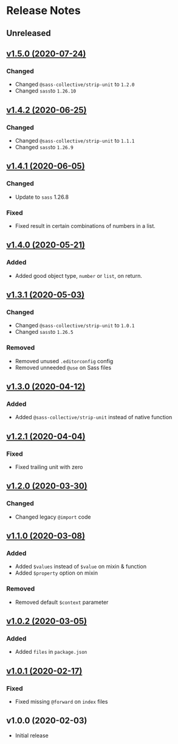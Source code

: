 # Release Notes

## Unreleased

## [v1.5.0 (2020-07-24)](https://github.com/sass-collective/sass-em/compare/v1.4.2...v1.5.0)

### Changed

* Changed ``@sass-collective/strip-unit`` to ``1.2.0``
* Changed ``sass``to ``1.26.10``

## [v1.4.2 (2020-06-25)](https://github.com/sass-collective/sass-em/compare/v1.4.1...v1.4.2)

### Changed

* Changed ``@sass-collective/strip-unit`` to ``1.1.1``
* Changed ``sass``to ``1.26.9``

## [v1.4.1 (2020-06-05)](https://github.com/sass-collective/sass-em/compare/v1.4.0...v1.4.1)

### Changed

* Update to ``sass`` 1.26.8

### Fixed

* Fixed result in certain combinations of numbers in a list.

## [v1.4.0 (2020-05-21)](https://github.com/sass-collective/sass-em/compare/v1.3.1...v1.4.0)

### Added

* Added good object type, ``number`` or ``list``, on return.

## [v1.3.1 (2020-05-03)](https://github.com/sass-collective/sass-em/compare/v1.3.0...v1.3.1)

### Changed

* Changed ``@sass-collective/strip-unit`` to ``1.0.1``
* Changed ``sass``to ``1.26.5``

### Removed

* Removed unused ``.editorconfig`` config
* Removed unneeded ``@use`` on Sass files

## [v1.3.0 (2020-04-12)](https://github.com/sass-collective/sass-em/compare/v1.2.1...v1.3.0)

### Added

* Added ``@sass-collective/strip-unit`` instead of native function

## [v1.2.1 (2020-04-04)](https://github.com/sass-collective/sass-em/compare/v1.2.0...v1.2.1)

### Fixed

* Fixed trailing unit with zero

## [v1.2.0 (2020-03-30)](https://github.com/sass-collective/sass-em/compare/v1.1.0...v1.2.0)

### Changed

* Changed legacy ``@import`` code

## [v1.1.0 (2020-03-08)](https://github.com/sass-collective/sass-em/compare/v1.0.2...v1.1.0)

### Added

* Added ``$values`` instead of ``$value`` on mixin & function
* Added ``$property`` option on mixin

### Removed

* Removed default ``$context`` parameter

## [v1.0.2 (2020-03-05)](https://github.com/sass-collective/sass-em/compare/v1.0.1...v1.0.2)

### Added

* Added ``files`` in ``package.json``

## [v1.0.1 (2020-02-17)](https://github.com/sass-collective/sass-em/compare/v1.0.0...v1.0.1)

### Fixed

* Fixed missing ``@forward`` on ``index`` files

## v1.0.0 (2020-02-03)

* Initial release
